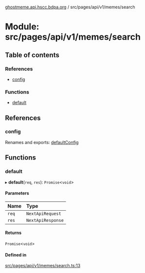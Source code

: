 [ghostmeme.api.hscc.bdpa.org][1] / src/pages/api/v1/memes/search

# Module: src/pages/api/v1/memes/search

## Table of contents

### References

- [config][2]

### Functions

- [default][3]

## References

### config

Renames and exports: [defaultConfig][4]

## Functions

### default

▸ **default**(`req`, `res`): `Promise`<`void`>

#### Parameters

| Name  | Type              |
| :---- | :---------------- |
| `req` | `NextApiRequest`  |
| `res` | `NextApiResponse` |

#### Returns

`Promise`<`void`>

#### Defined in

[src/pages/api/v1/memes/search.ts:13][5]

[1]: ../README.md
[2]: src_pages_api_v1_memes_search.md#config
[3]: src_pages_api_v1_memes_search.md#default
[4]: src_backend_middleware.md#defaultconfig
[5]:
  https://github.com/nhscc/ghostmeme.api.hscc.bdpa.org/blob/32c83e2/src/pages/api/v1/memes/search.ts#L13
